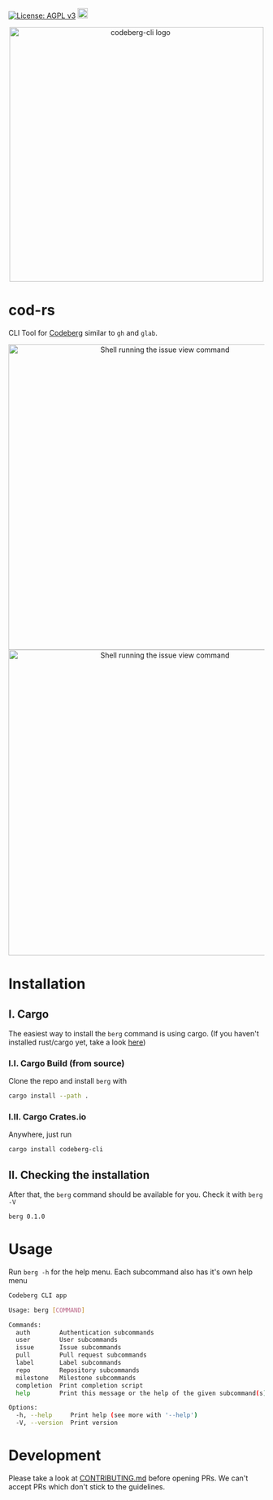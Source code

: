 [![License: AGPL v3](https://img.shields.io/badge/License-AGPL_v3-blue.svg)](https://www.gnu.org/licenses/agpl-3.0)
[<img alt="crates.io" src="https://img.shields.io/crates/v/codeberg-cli.svg?style=for-the-badge&color=fc8d62&logo=rust" height="20">](https://crates.io/crates/codeberg-cli)

<p align="center">
  <img alt="codeberg-cli logo" src="https://codeberg.org/RobWalt/codeberg-cli/raw/branch/main/logo.png" width="500">
</p>

# cod-rs

CLI Tool for [Codeberg](https://codeberg.org/) similar to `gh` and `glab`.

<p align="center">
  <img alt="Shell running the issue view command" width="600" src="https://codeberg.org/RobWalt/codeberg-cli/raw/branch/main/dogfood.gif">
  <img alt="Shell running the issue view command" width="600" src="https://codeberg.org/RobWalt/codeberg-cli/raw/branch/main/issueview.gif">
</p>

# Installation 


## I. Cargo

The easiest way to install the `berg` command is using cargo. (If you haven't installed rust/cargo yet, take a look [here](https://doc.rust-lang.org/cargo/getting-started/installation.html))

### I.I. Cargo Build (from source)

Clone the repo and install `berg` with 

```sh 
cargo install --path .
```

### I.II. Cargo Crates.io

Anywhere, just run 

```sh
cargo install codeberg-cli
```

## II. Checking the installation

After that, the `berg` command should be available for you. Check it with `berg -V`

```sh
berg 0.1.0
```

# Usage

Run `berg -h` for the help menu. Each subcommand also has it's own help menu

```sh 
Codeberg CLI app

Usage: berg [COMMAND]

Commands:
  auth        Authentication subcommands
  user        User subcommands
  issue       Issue subcommands
  pull        Pull request subcommands
  label       Label subcommands
  repo        Repository subcommands
  milestone   Milestone subcommands
  completion  Print completion script
  help        Print this message or the help of the given subcommand(s)

Options:
  -h, --help     Print help (see more with '--help')
  -V, --version  Print version

```

# Development 

Please take a look at [CONTRIBUTING.md](https://codeberg.org/RobWalt/codeberg-cli/raw/branch/main/CONTRIBUTING.md) before opening PRs. We can't accept PRs which don't stick to the guidelines.
